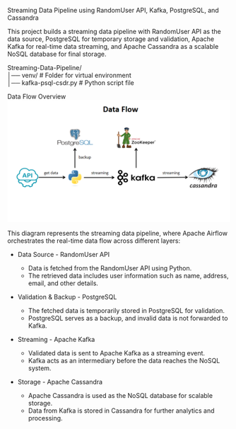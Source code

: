 Streaming Data Pipeline using RandomUser API, Kafka, PostgreSQL, and Cassandra  

This project builds a streaming data pipeline with RandomUser API as the data source, PostgreSQL for temporary storage and validation, Apache Kafka for real-time data streaming, and Apache Cassandra as a scalable NoSQL database for final storage.  
  
Streaming-Data-Pipeline/  
│── venv/	# Folder for virtual environment  
│── kafka-psql-csdr.py	# Python script file  

Data Flow Overview
![image](https://github.com/takdirzd/basic-streaming/blob/main/basic-streaming-flow.png)

This diagram represents the streaming data pipeline, where Apache Airflow orchestrates the real-time data flow across different layers:  

+ Data Source - RandomUser API
    - Data is fetched from the RandomUser API using Python.  
    - The retrieved data includes user information such as name, address, email, and other details.  

+ Validation & Backup - PostgreSQL
    - The fetched data is temporarily stored in PostgreSQL for validation.  
    - PostgreSQL serves as a backup, and invalid data is not forwarded to Kafka.
 
+ Streaming - Apache Kafka
    - Validated data is sent to Apache Kafka as a streaming event.
    - Kafka acts as an intermediary before the data reaches the NoSQL system.

+ Storage - Apache Cassandra
    - Apache Cassandra is used as the NoSQL database for scalable storage.
    - Data from Kafka is stored in Cassandra for further analytics and processing.

  
